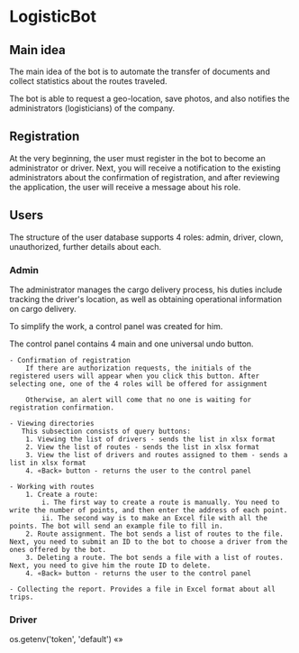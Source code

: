 # LogisticBot

## Main idea
The main idea of the bot is to automate the transfer of documents and collect statistics about the routes traveled.

The bot is able to request a geo-location, save photos, and also notifies the administrators (logisticians) of the company.

## Registration
At the very beginning, the user must register in the bot to become an administrator or driver. Next, you will receive a notification to the existing administrators about the confirmation of registration, and after reviewing the application, the user will receive a message about his role.

## Users
The structure of the user database supports 4 roles: admin, driver, clown, unauthorized, further details about each.

### Admin

The administrator manages the cargo delivery process, his duties include tracking the driver's location, as well as obtaining operational information on cargo delivery.

To simplify the work, a control panel was created for him.

The control panel contains 4 main and one universal undo button.

    - Confirmation of registration
        If there are authorization requests, the initials of the registered users will appear when you click this button. After selecting one, one of the 4 roles will be offered for assignment

        Otherwise, an alert will come that no one is waiting for registration confirmation.

    - Viewing directories 
       This subsection consists of query buttons:
        1. Viewing the list of drivers - sends the list in xlsx format
        2. View the list of routes - sends the list in xlsx format
        3. View the list of drivers and routes assigned to them - sends a list in xlsx format
        4. «Back» button - returns the user to the control panel       

    - Working with routes
        1. Create a route:
            i. The first way to create a route is manually. You need to write the number of points, and then enter the address of each point.
            ii. The second way is to make an Excel file with all the points. The bot will send an example file to fill in.
        2. Route assignment. The bot sends a list of routes to the file. Next, you need to submit an ID to the bot to choose a driver from the ones offered by the bot.
        3. Deleting a route. The bot sends a file with a list of routes. Next, you need to give him the route ID to delete.
        4. «Back» button - returns the user to the control panel

    - Collecting the report. Provides a file in Excel format about all trips.

### Driver
os.getenv('token', 'default')
«»